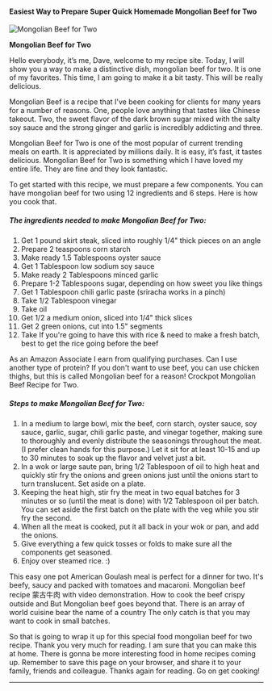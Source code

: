             

#### Easiest Way to Prepare Super Quick Homemade Mongolian Beef for Two

![Mongolian Beef for Two](https://img-global.cpcdn.com/recipes/baafbedc8a728359/751x532cq70/mongolian-beef-for-two-recipe-main-photo.jpg)

**Mongolian Beef for Two**

Hello everybody, it’s me, Dave, welcome to my recipe site. Today, I will show you a way to make a distinctive dish, mongolian beef for two. It is one of my favorites. This time, I am going to make it a bit tasty. This will be really delicious.

Mongolian Beef is a recipe that I've been cooking for clients for many years for a number of reasons. One, people love anything that tastes like Chinese takeout. Two, the sweet flavor of the dark brown sugar mixed with the salty soy sauce and the strong ginger and garlic is incredibly addicting and three.

Mongolian Beef for Two is one of the most popular of current trending meals on earth. It is appreciated by millions daily. It is easy, it’s fast, it tastes delicious. Mongolian Beef for Two is something which I have loved my entire life. They are fine and they look fantastic.

To get started with this recipe, we must prepare a few components. You can have mongolian beef for two using 12 ingredients and 6 steps. Here is how you cook that.

##### The ingredients needed to make Mongolian Beef for Two:

1.  Get 1 pound skirt steak, sliced into roughly 1/4" thick pieces on an angle
2.  Prepare 2 teaspoons corn starch
3.  Make ready 1.5 Tablespoons oyster sauce
4.  Get 1 Tablespoon low sodium soy sauce
5.  Make ready 2 Tablespoons minced garlic
6.  Prepare 1-2 Tablespoons sugar, depending on how sweet you like things
7.  Get 1 Tablespoon chili garlic paste (sriracha works in a pinch)
8.  Take 1/2 Tablespoon vinegar
9.  Take oil
10.  Get 1/2 a medium onion, sliced into 1/4" thick slices
11.  Get 2 green onions, cut into 1.5" segments
12.  Take If you're going to have this with rice & need to make a fresh batch, best to get the rice going before the beef

As an Amazon Associate I earn from qualifying purchases. Can I use another type of protein? If you don't want to use beef, you can use chicken thighs, but this is called Mongolian beef for a reason! Crockpot Mongolian Beef Recipe for Two.

##### Steps to make Mongolian Beef for Two:

1.  In a medium to large bowl, mix the beef, corn starch, oyster sauce, soy sauce, garlic, sugar, chili garlic paste, and vinegar together, making sure to thoroughly and evenly distribute the seasonings throughout the meat. (I prefer clean hands for this purpose.) Let it sit for at least 10-15 and up to 30 minutes to soak up the flavor and velvet just a bit.
2.  In a wok or large saute pan, bring 1/2 Tablespoon of oil to high heat and quickly stir fry the onions and green onions just until the onions start to turn translucent. Set aside on a plate.
3.  Keeping the heat high, stir fry the meat in two equal batches for 3 minutes or so (until the meat is done) with 1/2 Tablespoon oil per batch. You can set aside the first batch on the plate with the veg while you stir fry the second.
4.  When all the meat is cooked, put it all back in your wok or pan, and add the onions.
5.  Give everything a few quick tosses or folds to make sure all the components get seasoned.
6.  Enjoy over steamed rice. :)

This easy one pot American Goulash meal is perfect for a dinner for two. It's beefy, saucy and packed with tomatoes and macaroni. Mongolian beef recipe 蒙古牛肉 with video demonstration. How to cook the beef crispy outside and But Mongolian beef goes beyond that. There is an array of world cuisine bear the name of a country The only catch is that you may want to cook in small batches.

So that is going to wrap it up for this special food mongolian beef for two recipe. Thank you very much for reading. I am sure that you can make this at home. There is gonna be more interesting food in home recipes coming up. Remember to save this page on your browser, and share it to your family, friends and colleague. Thanks again for reading. Go on get cooking!

* * *